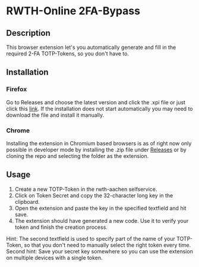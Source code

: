 
# RWTH-Online 2FA-Bypass

## Description

This browser extension let's you automatically generate and fill in the required 2-FA TOTP-Tokens, so you don't have to.

## Installation

### Firefox

Go to Releases and choose the latest version and click the .xpi file or just click this [link](https://github.com/UnrealCryptoCore/rwth2FABypass/releases/download/v1.1/rwth_2fa_bypass-1.1.xpi).
If the installation does not start automatically you may need to download the file and install it manually.

### Chrome

Installing the extension in Chromium based browsers is as of right now only possible in developer mode by installing the .zip file under [Releases](https://github.com/UnrealCryptoCore/rwth2FABypass/releases/) or by cloning the repo and selecting the folder as the extension.

## Usage

1. Create a new TOTP-Token in the rwth-aachen selfservice.
2. Click on Token Secret and copy the 32-character long key in the clipboard.
3. Open the extension and paste the key in the specified textfield and hit save.
4. The extension should have generated a new code. Use it to verify your token and finish the creation process.

Hint: The second textfield is used to specify part of the name of your TOTP-Token, so that you don't need to manually select the right token every time.
Second hint: Save your secret key somewhere so you can use the extension on multiple devices with a single token.
